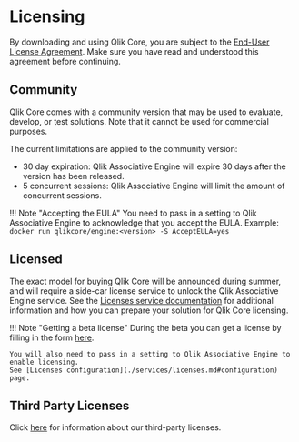 # Licensing

By downloading and using Qlik Core, you are subject to the [End-User License Agreement](../beta.md).
Make sure you have read and understood this agreement before continuing.

## Community

Qlik Core comes with a community version that may be used to evaluate,
develop, or test solutions. Note that it cannot be used for commercial purposes.

The current limitations are applied to the community version:

* 30 day expiration: Qlik Associative Engine will expire 30 days after the version has been released.
* 5 concurrent sessions: Qlik Associative Engine will limit the amount of concurrent sessions.

!!! Note "Accepting the EULA"
    You need to pass in a setting to Qlik Associative Engine to acknowledge that
    you accept the EULA. Example: `docker run qlikcore/engine:<version> -S AcceptEULA=yes`

## Licensed

The exact model for buying Qlik Core will be announced during summer, and will require
a side-car license service to unlock the Qlik Associative Engine service. See the
[Licenses service documentation](./services/licenses.md) for additional information and how you can
prepare your solution for Qlik Core licensing.

!!! Note "Getting a beta license"
    During the beta you can get a license by filling in the form [here](./licensing-form.md).

    You will also need to pass in a setting to Qlik Associative Engine to enable licensing.
    See [Licenses configuration](./services/licenses.md#configuration) page.

## Third Party Licenses

Click [here](./third-party-licenses) for information about our third-party licenses.
